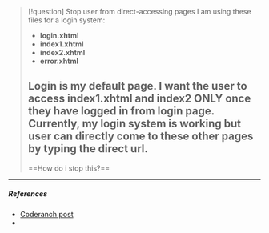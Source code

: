 > [!question] Stop user from direct-accessing pages
>   I am using these files for a login system:  
>   - **login.xhtml**  
>   - **index1.xhtml**  
>   - **index2.xhtml**
>   - **error.xhtml**
>   
>   **Login** is my default page.
>   I want the user to access **index1.xhtml** and **index2** ONLY once they have logged in from **login** page.
>   Currently, my login system is working but user can directly come to these other pages by typing the direct url.
>   ---
>   ==How do i stop this?==



---
##### ***References***
- [Coderanch post](https://coderanch.com/t/608862/java/JSF-Preventing-direct-access-files)
- 

